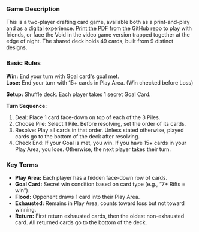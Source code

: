 ### Game Description
This is a two-player drafting card game, available both as a print-and-play and as a digital experience. 
[Print the PDF](//github.com/js13kGames/dusk/blob/master/dusk-print-to-play.pdf?raw=true) from the GitHub repo to play
with friends, or face the Void in the video game version trapped together at the edge of night. The shared deck holds 
49 cards, built from 9 distinct designs.

### Basic Rules
**Win:** End your turn with Goal card's goal met.\
**Lose:** End your turn with 15+ cards in Play Area. (Win checked before Loss)

**Setup:** Shuffle deck. Each player takes 1 secret Goal Card.

**Turn Sequence:**
1) Deal: Place 1 card face-down on top of each of the 3 Piles.
2) Choose Pile: Select 1 Pile. Before resolving, set the order of its cards.
3) Resolve: Play all cards in that order. Unless stated otherwise, played cards go to the bottom of the deck after resolving.
4) Check End: If your Goal is met, you win. If you have 15+ cards in your Play Area, you lose. Otherwise, the next player takes their turn.

### Key Terms
- **Play Area:** Each player has a hidden face-down row of cards.
- **Goal Card:** Secret win condition based on card type (e.g., “7+ Rifts = win”).
- **Flood:** Opponent draws 1 card into their Play Area.
- **Exhausted:** Remains in Play Area, counts toward loss but not toward winning.
- **Return:** First return exhausted cards, then the oldest non-exhausted card. All returned cards go to the bottom of the deck.